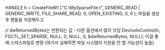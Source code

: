 HANDLE h = CreateFileW(
		L"C:\\MySparseFile.t",
		GENERIC_READ | GENERIC_WRITE,
		FILE_SHARE_READ,
		0,
		OPEN_EXISTING,
		0,
		0
	);
파일을 생성 후 핸들을 저장해두고 

// dwReturnedBytes는 반환되는 값 - 다른 옵션에서 많이 쓰임
DeviceIoControl(h, FSCTL_SET_SPARSE, NULL, 0, NULL, 0, &dwReturnedBytes, NULL);
이걸 통해 스파스파일로 변환 (여기서 실패하면 파일 시스템이 지원을 안 할 가능성이 높음)